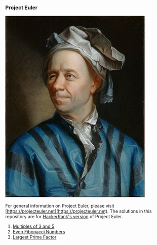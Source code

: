 ### Project Euler

![Leonhard Euler](Leonhard_Euler.jpg)

For general information on Project Euler, please visit [https://projecteuler.net](https://projecteuler.net). The solutions in this repository are for [HackerRank's version](https://www.hackerrank.com/contests/projecteuler/challenges) of Project Euler.

1. [Multiples of 3 and 5](001_multiples_of_3_and_5.py)
2. [Even Fibonacci Numbers](002_even_fibonacci_numbers.py)
3. [Largest Prime Factor](003_largest_prime_factor.py)
